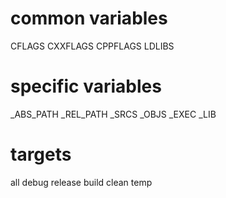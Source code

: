 # common variables
CFLAGS
CXXFLAGS
CPPFLAGS
LDLIBS

# specific variables
_ABS_PATH
_REL_PATH
_SRCS
_OBJS
_EXEC
_LIB

# targets
all
debug
release
build
clean
temp
